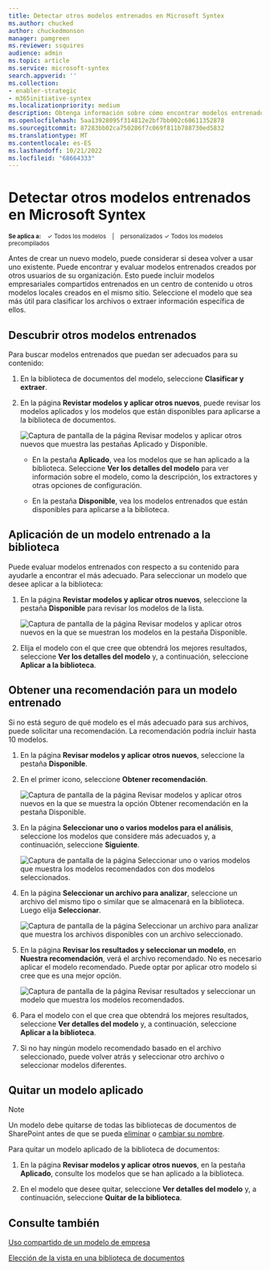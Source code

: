 ```yaml
---
title: Detectar otros modelos entrenados en Microsoft Syntex
ms.author: chucked
author: chuckedmonson
manager: pamgreen
ms.reviewer: ssquires
audience: admin
ms.topic: article
ms.service: microsoft-syntex
search.appverid: ''
ms.collection:
- enabler-strategic
- m365initiative-syntex
ms.localizationpriority: medium
description: Obtenga información sobre cómo encontrar modelos entrenados que se han aplicado a otros centros de contenido de Microsoft Syntex.
ms.openlocfilehash: 5aa13928095f314812e2bf7bb002c60611352878
ms.sourcegitcommit: 87283bb02ca750286f7c069f811b788730ed5832
ms.translationtype: MT
ms.contentlocale: es-ES
ms.lasthandoff: 10/21/2022
ms.locfileid: "68664333"
---
```

# <a name="discover-other-trained-models-in-microsoft-syntex"></a>Detectar otros modelos entrenados en Microsoft Syntex

<sup>**Se aplica a:**  &ensp; &#10003; Todos los modelos &ensp; | &ensp; personalizados &#10003; Todos los modelos precompilados</sup>

Antes de crear un nuevo modelo, puede considerar si desea volver a usar uno existente. Puede encontrar y evaluar modelos entrenados creados por otros usuarios de su organización. Esto puede incluir modelos empresariales compartidos entrenados en un centro de contenido u otros modelos locales creados en el mismo sitio. Seleccione el modelo que sea más útil para clasificar los archivos o extraer información específica de ellos. 

## <a name="discover-other-trained-models"></a>Descubrir otros modelos entrenados

Para buscar modelos entrenados que puedan ser adecuados para su contenido:

1. En la biblioteca de documentos del modelo, seleccione **Clasificar y extraer**.

2. En la página **Revistar modelos y aplicar otros nuevos**, puede revisar los modelos aplicados y los modelos que están disponibles para aplicarse a la biblioteca de documentos.

    ![Captura de pantalla de la página Revisar modelos y aplicar otros nuevos que muestra las pestañas Aplicado y Disponible.](../media/content-understanding/review-models-apply-new-ones.png)

   - En la pestaña **Aplicado**, vea los modelos que se han aplicado a la biblioteca. Seleccione **Ver los detalles del modelo** para ver información sobre el modelo, como la descripción, los extractores y otras opciones de configuración.
   
   - En la pestaña **Disponible**, vea los modelos entrenados que están disponibles para aplicarse a la biblioteca.

## <a name="apply-a-trained-model-to-your-library"></a>Aplicación de un modelo entrenado a la biblioteca

Puede evaluar modelos entrenados con respecto a su contenido para ayudarle a encontrar el más adecuado. Para seleccionar un modelo que desee aplicar a la biblioteca:

1. En la página **Revistar modelos y aplicar otros nuevos**, seleccione la pestaña **Disponible** para revisar los modelos de la lista.

    ![Captura de pantalla de la página Revisar modelos y aplicar otros nuevos en la que se muestran los modelos en la pestaña Disponible.](../media/content-understanding/available-models-to-apply.png)

2. Elija el modelo con el que cree que obtendrá los mejores resultados, seleccione **Ver los detalles del modelo** y, a continuación, seleccione **Aplicar a la biblioteca**.

## <a name="get-a-recommendation-for-a-trained-model"></a>Obtener una recomendación para un modelo entrenado

Si no está seguro de qué modelo es el más adecuado para sus archivos, puede solicitar una recomendación. La recomendación podría incluir hasta 10 modelos.

1. En la página **Revisar modelos y aplicar otros nuevos**, seleccione la pestaña **Disponible**.

2. En el primer icono, seleccione **Obtener recomendación**.

    ![Captura de pantalla de la página Revisar modelos y aplicar otros nuevos en la que se muestra la opción Obtener recomendación en la pestaña Disponible.](../media/content-understanding/get-recommendation.png)

3. En la página **Seleccionar uno o varios modelos para el análisis**, seleccione los modelos que considere más adecuados y, a continuación, seleccione **Siguiente**.

    ![Captura de pantalla de la página Seleccionar uno o varios modelos que muestra los modelos recomendados con dos modelos seleccionados.](../media/content-understanding/recommendation-results.png)

4. En la página **Seleccionar un archivo para analizar**, seleccione un archivo del mismo tipo o similar que se almacenará en la biblioteca. Luego elija **Seleccionar**.

    ![Captura de pantalla de la página Seleccionar un archivo para analizar que muestra los archivos disponibles con un archivo seleccionado.](../media/content-understanding/file-to-analyze.png)

5. En la página **Revisar los resultados y seleccionar un modelo**, en **Nuestra recomendación**, verá el archivo recomendado. No es necesario aplicar el modelo recomendado. Puede optar por aplicar otro modelo si cree que es una mejor opción.

    ![Captura de pantalla de la página Revisar resultados y seleccionar un modelo que muestra los modelos recomendados.](../media/content-understanding/review-results.png)

6. Para el modelo con el que crea que obtendrá los mejores resultados, seleccione **Ver detalles del modelo** y, a continuación, seleccione **Aplicar a la biblioteca**.

7. Si no hay ningún modelo recomendado basado en el archivo seleccionado, puede volver atrás y seleccionar otro archivo o seleccionar modelos diferentes.

## <a name="remove-an-applied-model"></a>Quitar un modelo aplicado

> [!NOTE]
> Un modelo debe quitarse de todas las bibliotecas de documentos de SharePoint antes de que se pueda [eliminar](delete-a-model.md) o [cambiar su nombre](rename-a-model.md).

Para quitar un modelo aplicado de la biblioteca de documentos:

1. En la página **Revisar modelos y aplicar otros nuevos**, en la pestaña **Aplicado**, consulte los modelos que se han aplicado a la biblioteca.

2. En el modelo que desee quitar, seleccione **Ver detalles del modelo** y, a continuación, seleccione **Quitar de la biblioteca**.

<!---
## Change the view in a document library

[!INCLUDE [Change the view in a document library](../includes/change-library-view.md)]
--->

## <a name="see-also"></a>Consulte también

[Uso compartido de un modelo de empresa](model-discovery.md)

[Elección de la vista en una biblioteca de documentos](choose-library-view.md)
